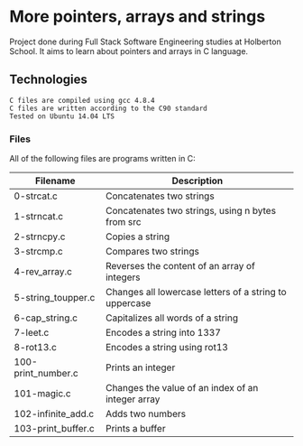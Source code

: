 <h1>More pointers, arrays and strings</h1>

Project done during Full Stack Software Engineering studies at Holberton School. It aims to learn about pointers and arrays in C language.
<h2>Technologies</h2>


    C files are compiled using gcc 4.8.4
    C files are written according to the C90 standard
    Tested on Ubuntu 14.04 LTS

<h3>Files</h3>

All of the following files are programs written in C:

|Filename| 	Description|
|---------|--------------------------|
|0-strcat.c| 	Concatenates two strings|
|1-strncat.c| 	Concatenates two strings, using n bytes from src|
|2-strncpy.c |	Copies a string|
|3-strcmp.c |	Compares two strings|
|4-rev_array.c| 	Reverses the content of an array of integers|
|5-string_toupper.c| 	Changes all lowercase letters of a string to uppercase|
|6-cap_string.c |	Capitalizes all words of a string|
|7-leet.c |	Encodes a string into 1337|
|8-rot13.c |	Encodes a string using rot13|
|100-print_number.c |	Prints an integer|
|101-magic.c| 	Changes the value of an index of an integer array|
|102-infinite_add.c| 	Adds two numbers|
|103-print_buffer.c| 	Prints a buffer|
